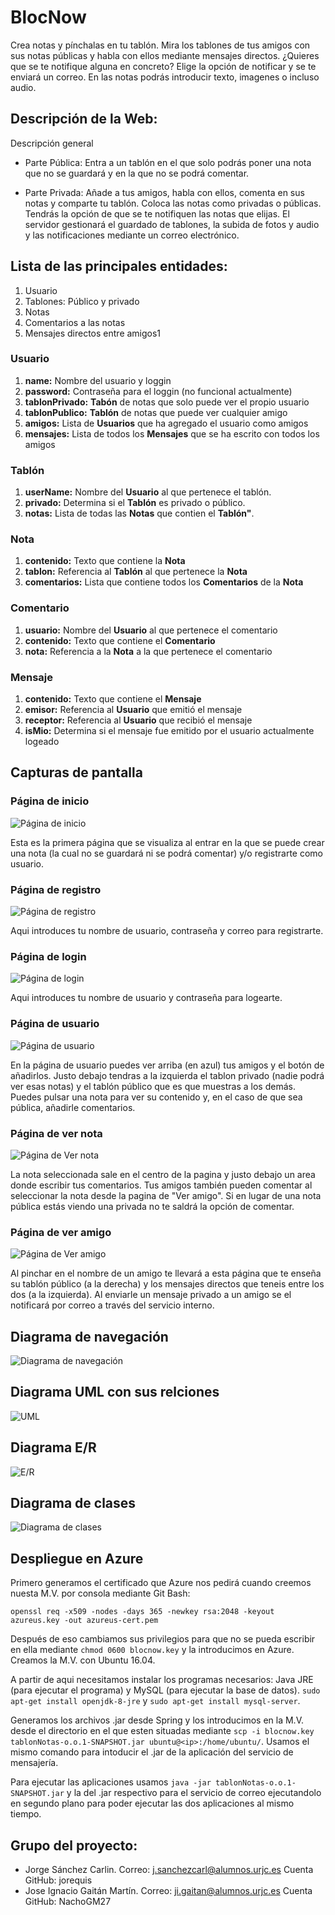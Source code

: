 ﻿# **BlocNow**

Crea notas y pínchalas en tu tablón. Mira los tablones de tus amigos con sus notas públicas y habla con ellos mediante mensajes directos. ¿Quieres que se te notifique alguna en concreto? Elige la opción de notificar y se te enviará un correo. En las notas podrás introducir texto, imagenes o incluso audio.

## Descripción de la Web:


Descripción general


* Parte Pública: Entra a un tablón en el que solo podrás poner una nota que no se guardará y en la que no se podrá comentar.


* Parte Privada: Añade a tus amigos, habla con ellos, comenta en sus notas y comparte tu tablón. Coloca las notas como privadas o públicas. Tendrás la opción de que se te notifiquen las notas que elijas. El servidor gestionará el guardado de tablones, la subida de fotos y audio y las notificaciones mediante un correo electrónico.


## Lista de las principales entidades:
1. Usuario
2. Tablones: Público y privado
3. Notas
4. Comentarios a las notas
5. Mensajes directos entre amigos1

### Usuario
1. **name:** Nombre del usuario y loggin
2. **password:** Contraseña para el loggin (no funcional actualmente)
3. **tablonPrivado:** **Tabón** de notas que solo puede ver el propio usuario
4. **tablonPublico:** **Tablón** de notas que puede ver cualquier amigo
5. **amigos:** Lista de **Usuarios** que ha agregado el usuario como amigos
6. **mensajes:** Lista de todos los **Mensajes** que se ha escrito con todos los amigos

### Tablón
1. **userName:** Nombre del **Usuario** al que pertenece el tablón.
2. **privado:** Determina si el **Tablón** es privado o público.
3. **notas:** Lista de todas las **Notas** que contien el **Tablón"**.

### Nota
1. **contenido:** Texto que contiene la **Nota**
2. **tablon:** Referencia al **Tablón** al que pertenece la **Nota**
3. **comentarios:** Lista que contiene todos los **Comentarios** de la **Nota**

### Comentario
1. **usuario:** Nombre del **Usuario** al que pertenece el comentario
2. **contenido:** Texto que contiene el **Comentario**
3. **nota:** Referencia a la **Nota** a la que pertenece el comentario

### Mensaje
1. **contenido:** Texto que contiene el **Mensaje**
2. **emisor:** Referencia al **Usuario** que emitió el mensaje
3. **receptor:** Referencia al **Usuario** que recibió el mensaje
4. **isMio:** Determina si el mensaje fue emitido por el usuario actualmente logeado


## Capturas de pantalla

### Página de inicio

![Página de inicio](Capturas/Inicio.PNG)

Esta es la primera página que se visualiza al entrar en la que se puede crear una nota (la cual no se guardará ni se podrá comentar) y/o registrarte como usuario.


### Página de registro

![Página de registro](Capturas/registro.png)

Aqui introduces tu nombre de usuario, contraseña y correo para registrarte.


### Página de login

![Página de login](Capturas/login.png)

Aqui introduces tu nombre de usuario y contraseña para logearte.


### Página de usuario

![Página de usuario](Capturas/PaginaUsuario.PNG)

En la página de usuario puedes ver arriba (en azul) tus amigos y el botón de añadirlos. Justo debajo tendras a la izquierda el tablon privado (nadie podrá ver esas notas) y el tablón público que es que muestras a los demás. Puedes pulsar una nota para ver su contenido y, en el caso de que sea pública, añadirle comentarios.


### Página de ver nota

![Página de Ver nota](Capturas/VisualizarNota&Coments.PNG)

La nota seleccionada sale en el centro de la pagina y justo debajo un area donde escribir tus comentarios. Tus amigos también pueden comentar al seleccionar la nota desde la pagina de "Ver amigo". Si en lugar de una nota pública estás viendo una privada no te saldrá la opción de comentar.


### Página de ver amigo 

![Página de Ver amigo](Capturas/VistaTablonAmigo.PNG)

Al pinchar en el nombre de un amigo te llevará a esta página que te enseña su tablón público (a la derecha) y los mensajes directos que teneis entre los dos (a la izquierda). Al enviarle un mensaje privado a un amigo se el notificará por correo a través del servicio interno.


## Diagrama de navegación

![Diagrama de navegación](Capturas/DiagramaNavigacion.png)


## Diagrama UML con sus relciones

![UML](Capturas/UML.PNG)


## Diagrama E/R

![E/R](Capturas/ER.png)


## Diagrama de clases

![Diagrama de clases](Capturas/DiagramaClases.PNG)


## Despliegue en Azure

Primero generamos el certificado que Azure nos pedirá cuando creemos nuesta M.V. por consola mediante Git Bash:

`openssl req -x509 -nodes -days 365 -newkey rsa:2048 -keyout azureus.key -out azureus-cert.pem`

Después de eso cambiamos sus privilegios para que no se pueda escribir en ella mediante `chmod 0600 blocnow.key` y la introducimos en Azure. Creamos la M.V. con Ubuntu 16.04.

A partir de aqui necesitamos instalar los programas necesarios: Java JRE (para ejecutar el programa) y MySQL (para ejecutar la base de datos). `sudo apt-get install openjdk-8-jre` y `sudo apt-get install mysql-server`.

Generamos los archivos .jar desde Spring y los introducimos en la M.V. desde el directorio en el que esten situadas mediante `scp -i blocnow.key tablonNotas-o.o.1-SNAPSHOT.jar ubuntu@<ip>:/home/ubuntu/`. Usamos el mismo comando para intoducir el .jar de la aplicación del servicio de mensajería.

Para ejecutar las aplicaciones usamos `java -jar tablonNotas-o.o.1-SNAPSHOT.jar` y la del .jar respectivo para el servicio de correo ejecutandolo en segundo plano para poder ejecutar las dos aplicaciones al mismo tiempo.


## Grupo del proyecto:


- Jorge Sánchez Carlin. Correo: j.sanchezcarl@alumnos.urjc.es Cuenta GitHub: jorequis
- Jose Ignacio Gaitán Martín. Correo: ji.gaitan@alumnos.urjc.es Cuenta GitHub: NachoGM27
